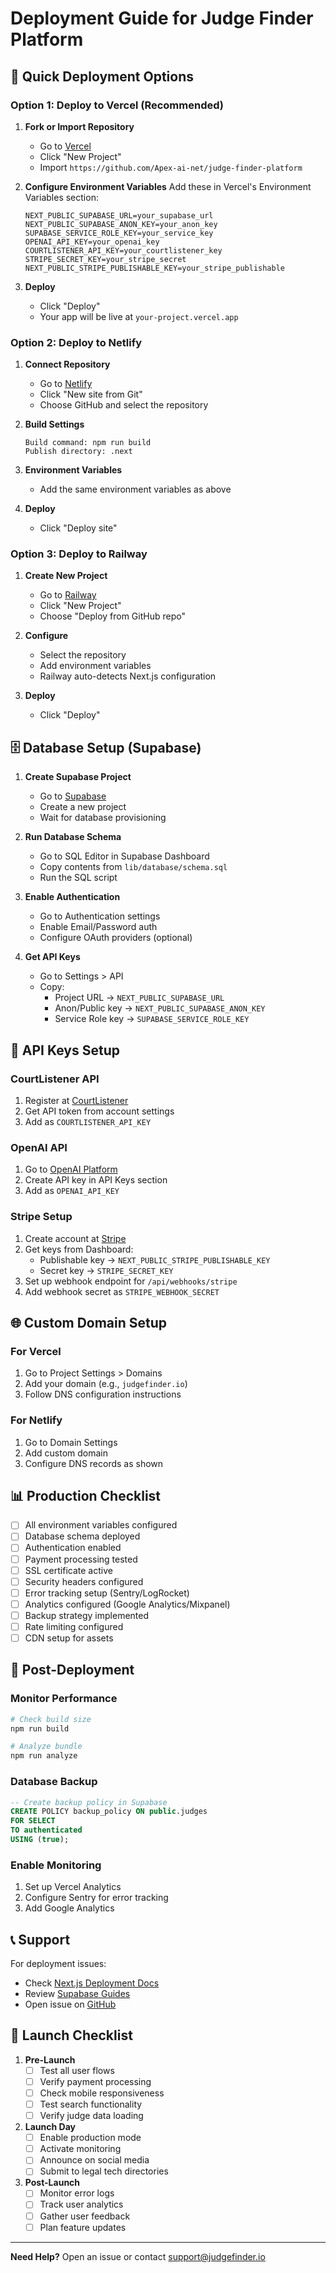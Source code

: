 # Deployment Guide for Judge Finder Platform

## 🚀 Quick Deployment Options

### Option 1: Deploy to Vercel (Recommended)

1. **Fork or Import Repository**
   - Go to [Vercel](https://vercel.com)
   - Click "New Project"
   - Import `https://github.com/Apex-ai-net/judge-finder-platform`

2. **Configure Environment Variables**
   Add these in Vercel's Environment Variables section:
   ```
   NEXT_PUBLIC_SUPABASE_URL=your_supabase_url
   NEXT_PUBLIC_SUPABASE_ANON_KEY=your_anon_key
   SUPABASE_SERVICE_ROLE_KEY=your_service_key
   OPENAI_API_KEY=your_openai_key
   COURTLISTENER_API_KEY=your_courtlistener_key
   STRIPE_SECRET_KEY=your_stripe_secret
   NEXT_PUBLIC_STRIPE_PUBLISHABLE_KEY=your_stripe_publishable
   ```

3. **Deploy**
   - Click "Deploy"
   - Your app will be live at `your-project.vercel.app`

### Option 2: Deploy to Netlify

1. **Connect Repository**
   - Go to [Netlify](https://www.netlify.com)
   - Click "New site from Git"
   - Choose GitHub and select the repository

2. **Build Settings**
   ```
   Build command: npm run build
   Publish directory: .next
   ```

3. **Environment Variables**
   - Add the same environment variables as above

4. **Deploy**
   - Click "Deploy site"

### Option 3: Deploy to Railway

1. **Create New Project**
   - Go to [Railway](https://railway.app)
   - Click "New Project"
   - Choose "Deploy from GitHub repo"

2. **Configure**
   - Select the repository
   - Add environment variables
   - Railway auto-detects Next.js configuration

3. **Deploy**
   - Click "Deploy"

## 🗄️ Database Setup (Supabase)

1. **Create Supabase Project**
   - Go to [Supabase](https://supabase.com)
   - Create a new project
   - Wait for database provisioning

2. **Run Database Schema**
   - Go to SQL Editor in Supabase Dashboard
   - Copy contents from `lib/database/schema.sql`
   - Run the SQL script

3. **Enable Authentication**
   - Go to Authentication settings
   - Enable Email/Password auth
   - Configure OAuth providers (optional)

4. **Get API Keys**
   - Go to Settings > API
   - Copy:
     - Project URL → `NEXT_PUBLIC_SUPABASE_URL`
     - Anon/Public key → `NEXT_PUBLIC_SUPABASE_ANON_KEY`
     - Service Role key → `SUPABASE_SERVICE_ROLE_KEY`

## 🔑 API Keys Setup

### CourtListener API
1. Register at [CourtListener](https://www.courtlistener.com/sign-up/)
2. Get API token from account settings
3. Add as `COURTLISTENER_API_KEY`

### OpenAI API
1. Go to [OpenAI Platform](https://platform.openai.com)
2. Create API key in API Keys section
3. Add as `OPENAI_API_KEY`

### Stripe Setup
1. Create account at [Stripe](https://stripe.com)
2. Get keys from Dashboard:
   - Publishable key → `NEXT_PUBLIC_STRIPE_PUBLISHABLE_KEY`
   - Secret key → `STRIPE_SECRET_KEY`
3. Set up webhook endpoint for `/api/webhooks/stripe`
4. Add webhook secret as `STRIPE_WEBHOOK_SECRET`

## 🌐 Custom Domain Setup

### For Vercel
1. Go to Project Settings > Domains
2. Add your domain (e.g., `judgefinder.io`)
3. Follow DNS configuration instructions

### For Netlify
1. Go to Domain Settings
2. Add custom domain
3. Configure DNS records as shown

## 📊 Production Checklist

- [ ] All environment variables configured
- [ ] Database schema deployed
- [ ] Authentication enabled
- [ ] Payment processing tested
- [ ] SSL certificate active
- [ ] Security headers configured
- [ ] Error tracking setup (Sentry/LogRocket)
- [ ] Analytics configured (Google Analytics/Mixpanel)
- [ ] Backup strategy implemented
- [ ] Rate limiting configured
- [ ] CDN setup for assets

## 🔧 Post-Deployment

### Monitor Performance
```bash
# Check build size
npm run build

# Analyze bundle
npm run analyze
```

### Database Backup
```sql
-- Create backup policy in Supabase
CREATE POLICY backup_policy ON public.judges
FOR SELECT
TO authenticated
USING (true);
```

### Enable Monitoring
1. Set up Vercel Analytics
2. Configure Sentry for error tracking
3. Add Google Analytics

## 📞 Support

For deployment issues:
- Check [Next.js Deployment Docs](https://nextjs.org/docs/deployment)
- Review [Supabase Guides](https://supabase.com/docs/guides)
- Open issue on [GitHub](https://github.com/Apex-ai-net/judge-finder-platform/issues)

## 🎉 Launch Checklist

1. **Pre-Launch**
   - [ ] Test all user flows
   - [ ] Verify payment processing
   - [ ] Check mobile responsiveness
   - [ ] Test search functionality
   - [ ] Verify judge data loading

2. **Launch Day**
   - [ ] Enable production mode
   - [ ] Activate monitoring
   - [ ] Announce on social media
   - [ ] Submit to legal tech directories

3. **Post-Launch**
   - [ ] Monitor error logs
   - [ ] Track user analytics
   - [ ] Gather user feedback
   - [ ] Plan feature updates

---

**Need Help?** Open an issue or contact support@judgefinder.io